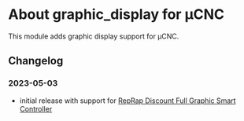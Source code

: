 # About graphic_display for µCNC

This module adds graphic display support for µCNC.

## Changelog

### 2023-05-03

- initial release with support for [RepRap Discount Full Graphic Smart Controller](https://reprap.org/wiki/RepRapDiscount_Full_Graphic_Smart_Controller)
